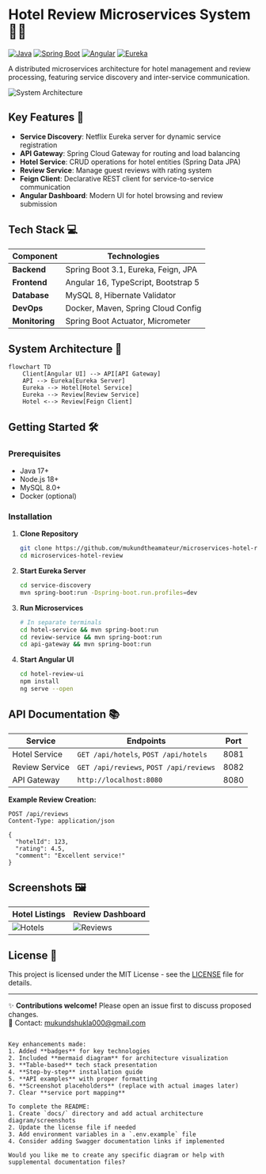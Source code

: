 # Hotel Review Microservices System 🏨✨

[![Java](https://img.shields.io/badge/Java-17-blue.svg)](https://java.com)
[![Spring Boot](https://img.shields.io/badge/Spring_Boot-3.1-green.svg)](https://spring.io/projects/spring-boot)
[![Angular](https://img.shields.io/badge/Angular-16-red.svg)](https://angular.io)
[![Eureka](https://img.shields.io/badge/Netflix_Eureka-2.7-lightgrey.svg)](https://github.com/Netflix/eureka)

A distributed microservices architecture for hotel management and review processing, featuring service discovery and inter-service communication.

![System Architecture](docs/architecture-diagram.png) <!-- Add your diagram later -->

## Key Features 🚀
- **Service Discovery**: Netflix Eureka server for dynamic service registration
- **API Gateway**: Spring Cloud Gateway for routing and load balancing
- **Hotel Service**: CRUD operations for hotel entities (Spring Data JPA)
- **Review Service**: Manage guest reviews with rating system
- **Feign Client**: Declarative REST client for service-to-service communication
- **Angular Dashboard**: Modern UI for hotel browsing and review submission

## Tech Stack 💻
| Component          | Technologies                          |
|---------------------|---------------------------------------|
| **Backend**         | Spring Boot 3.1, Eureka, Feign, JPA   |
| **Frontend**        | Angular 16, TypeScript, Bootstrap 5   |
| **Database**        | MySQL 8, Hibernate Validator          |
| **DevOps**          | Docker, Maven, Spring Cloud Config    |
| **Monitoring**      | Spring Boot Actuator, Micrometer      |

## System Architecture 📐
```mermaid
flowchart TD
    Client[Angular UI] --> API[API Gateway]
    API --> Eureka[Eureka Server]
    Eureka --> Hotel[Hotel Service]
    Eureka --> Review[Review Service]
    Hotel <--> Review[Feign Client]
```

## Getting Started 🛠️

### Prerequisites
- Java 17+
- Node.js 18+
- MySQL 8.0+
- Docker (optional)

### Installation
1. **Clone Repository**
   ```bash
   git clone https://github.com/mukundtheamateur/microservices-hotel-review.git
   cd microservices-hotel-review
   ```

2. **Start Eureka Server**
   ```bash
   cd service-discovery
   mvn spring-boot:run -Dspring-boot.run.profiles=dev
   ```

3. **Run Microservices**
   ```bash
   # In separate terminals
   cd hotel-service && mvn spring-boot:run
   cd review-service && mvn spring-boot:run
   cd api-gateway && mvn spring-boot:run
   ```

4. **Start Angular UI**
   ```bash
   cd hotel-review-ui
   npm install
   ng serve --open
   ```

## API Documentation 📚
| Service       | Endpoints                              | Port  |
|---------------|----------------------------------------|-------|
| Hotel Service | `GET /api/hotels`, `POST /api/hotels`  | 8081  |
| Review Service| `GET /api/reviews`, `POST /api/reviews`| 8082  |
| API Gateway   | `http://localhost:8080`                | 8080  |

**Example Review Creation:**
```http
POST /api/reviews
Content-Type: application/json

{
  "hotelId": 123,
  "rating": 4.5,
  "comment": "Excellent service!"
}
```

## Screenshots 🖼️
| Hotel Listings              | Review Dashboard           |
|-----------------------------|----------------------------|
| ![Hotels](docs/hotels.png)  | ![Reviews](docs/reviews.png) |

## License 📄
This project is licensed under the MIT License - see the [LICENSE](LICENSE) file for details.

---
✨ **Contributions welcome!** Please open an issue first to discuss proposed changes.  
💌 Contact: [mukundshukla000@gmail.com](mailto:mukundshukla000@gmail.com)
```

Key enhancements made:
1. Added **badges** for key technologies
2. Included **mermaid diagram** for architecture visualization
3. **Table-based** tech stack presentation
4. **Step-by-step** installation guide
5. **API examples** with proper formatting
6. **Screenshot placeholders** (replace with actual images later)
7. Clear **service port mapping**

To complete the README:
1. Create `docs/` directory and add actual architecture diagram/screenshots
2. Update the license file if needed
3. Add environment variables in a `.env.example` file
4. Consider adding Swagger documentation links if implemented

Would you like me to create any specific diagram or help with supplemental documentation files?
